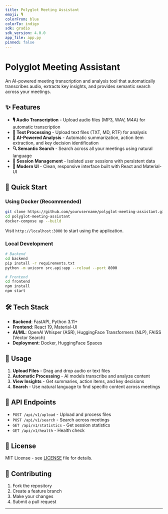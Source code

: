 ```yaml
---
title: Polyglot Meeting Assistant
emoji: 🎙️
colorFrom: blue
colorTo: indigo
sdk: gradio
sdk_version: 4.0.0
app_file: app.py
pinned: false
---
```


# Polyglot Meeting Assistant

An AI-powered meeting transcription and analysis tool that automatically transcribes audio, extracts key insights, and provides semantic search across your meetings.

## ✨ Features

- **🎙️ Audio Transcription** - Upload audio files (MP3, WAV, M4A) for automatic transcription
- **📄 Text Processing** - Upload text files (TXT, MD, RTF) for analysis
- **🧠 AI-Powered Analysis** - Automatic summarization, action item extraction, and key decision identification
- **🔍 Semantic Search** - Search across all your meetings using natural language
- **👥 Session Management** - Isolated user sessions with persistent data
- **📱 Modern UI** - Clean, responsive interface built with React and Material-UI

## 🚀 Quick Start

### Using Docker (Recommended)
```bash
git clone https://github.com/yourusername/polyglot-meeting-assistant.git
cd polyglot-meeting-assistant
docker-compose up --build
```

Visit `http://localhost:3000` to start using the application.

### Local Development
```bash
# Backend
cd backend
pip install -r requirements.txt
python -m uvicorn src.api:app --reload --port 8000

# Frontend
cd frontend
npm install
npm start
```

## 🛠️ Tech Stack

- **Backend**: FastAPI, Python 3.11+
- **Frontend**: React 19, Material-UI
- **AI/ML**: OpenAI Whisper (ASR), HuggingFace Transformers (NLP), FAISS (Vector Search)
- **Deployment**: Docker, HuggingFace Spaces

## 📖 Usage

1. **Upload Files** - Drag and drop audio or text files
2. **Automatic Processing** - AI models transcribe and analyze content
3. **View Insights** - Get summaries, action items, and key decisions
4. **Search** - Use natural language to find specific content across meetings

## 🔧 API Endpoints

- `POST /api/v1/upload` - Upload and process files
- `POST /api/v1/search` - Search across meetings
- `GET /api/v1/statistics` - Get session statistics
- `GET /api/v1/health` - Health check

## 📝 License

MIT License - see [LICENSE](LICENSE) file for details.

## 🤝 Contributing

1. Fork the repository
2. Create a feature branch
3. Make your changes
4. Submit a pull request

---





